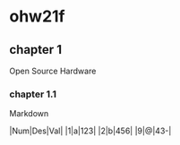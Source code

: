 # ohw21f

## chapter 1
Open Source Hardware

### chapter 1.1
Markdown

|Num|Des|Val|
|1|a|123|
|2|b|456|
|9|@|43-|
